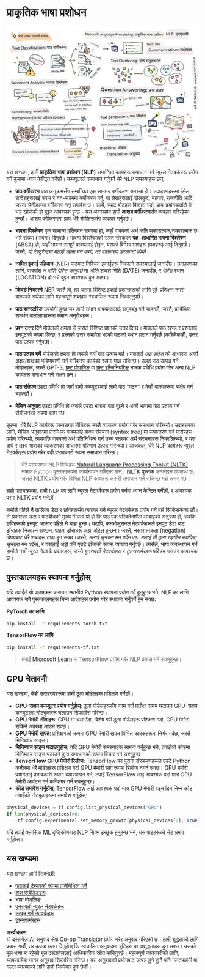 <!--
CO_OP_TRANSLATOR_METADATA:
{
  "original_hash": "8ef02a9318257ea140ed3ed74442096d",
  "translation_date": "2025-08-26T08:05:24+00:00",
  "source_file": "lessons/5-NLP/README.md",
  "language_code": "ne"
}
-->
# प्राकृतिक भाषा प्रशोधन

![NLP कार्यहरूको सारांश](../../../../translated_images/ai-nlp.b22dcb8ca4707ceaee8576db1c5f4089c8cac2f454e9e03ea554f07fda4556b8.ne.png)

यस खण्डमा, हामी **प्राकृतिक भाषा प्रशोधन (NLP)** सम्बन्धित कार्यहरू समाधान गर्न न्युरल नेटवर्कहरू प्रयोग गर्ने कुरामा ध्यान केन्द्रित गर्नेछौं। कम्प्युटरले समाधान गर्नुपर्ने धेरै NLP समस्याहरू छन्:

* **पाठ वर्गीकरण** पाठ अनुक्रमसँग सम्बन्धित एक सामान्य वर्गीकरण समस्या हो। उदाहरणहरूमा ईमेल सन्देशहरूलाई स्पाम र नन-स्पाममा वर्गीकरण गर्नु, वा लेखहरूलाई खेलकुद, व्यापार, राजनीति आदि जस्ता श्रेणीहरूमा वर्गीकरण गर्नु समावेश छ। साथै, च्याट बोटहरू विकास गर्दा, प्रायः प्रयोगकर्ताले के भन्न खोजेको हो बुझ्न आवश्यक हुन्छ - यस अवस्थामा हामी **आशय वर्गीकरण**सँग व्यवहार गरिरहेका हुन्छौं। आशय वर्गीकरणमा प्रायः धेरै श्रेणीहरूसँग व्यवहार गर्नुपर्छ।

* **भावना विश्लेषण** एक सामान्य प्रतिगमन समस्या हो, जहाँ वाक्यको अर्थ कति सकारात्मक/नकारात्मक छ भन्ने संख्या (भावना) दिनुपर्छ। भावना विश्लेषणको उन्नत संस्करण **पक्ष-आधारित भावना विश्लेषण** (ABSA) हो, जहाँ भावना सम्पूर्ण वाक्यलाई होइन, यसको विभिन्न भागहरू (पक्षहरू) लाई दिनुपर्छ। जस्तै, *यो रेस्टुरेन्टमा मलाई खाना मन पर्‍यो, तर वातावरण डरलाग्दो थियो*।

* **नामित इकाई पहिचान** (NER) पाठबाट निश्चित इकाईहरू निकाल्ने समस्यालाई जनाउँछ। उदाहरणका लागि, वाक्यांश *म भोलि पेरिस जानुपर्छ* मा *भोलि* शब्दले मिति (DATE) जनाउँछ, र *पेरिस* स्थान (LOCATION) हो भन्ने बुझ्न आवश्यक हुन सक्छ।  

* **किवर्ड निकाल्ने** NER जस्तै हो, तर यसमा विशिष्ट इकाई प्रकारहरूको लागि पूर्व-प्रशिक्षण नगरी वाक्यको अर्थका लागि महत्त्वपूर्ण शब्दहरू स्वचालित रूपमा निकाल्नुपर्छ।

* **पाठ क्लस्टरिङ** उपयोगी हुन्छ जब हामी समान वाक्यहरूलाई समूहबद्ध गर्न चाहन्छौं, जस्तै, प्राविधिक समर्थन वार्तालापहरूमा समान अनुरोधहरू।

* **प्रश्न उत्तर दिने** मोडेलको क्षमता हो जसले विशिष्ट प्रश्नको उत्तर दिन्छ। मोडेलले पाठ खण्ड र प्रश्नलाई इनपुटको रूपमा लिन्छ, र प्रश्नको उत्तर समावेश भएको पाठको स्थान प्रदान गर्नुपर्छ (कहिलेकाहीँ, उत्तर पाठ उत्पन्न गर्नुपर्छ)।

* **पाठ उत्पन्न गर्ने** मोडेलको क्षमता हो जसले नयाँ पाठ उत्पन्न गर्छ। यसलाई *पाठ संकेत* को आधारमा अर्को अक्षर/शब्दको भविष्यवाणी गर्ने वर्गीकरण कार्यको रूपमा मान्न सकिन्छ। उन्नत पाठ उत्पन्न गर्ने मोडेलहरू, जस्तै GPT-3, [प्रम्ट प्रोग्रामिङ](https://towardsdatascience.com/software-3-0-how-prompting-will-change-the-rules-of-the-game-a982fbfe1e0) वा [प्रम्ट इन्जिनियरिङ](https://medium.com/swlh/openai-gpt-3-and-prompt-engineering-dcdc2c5fcd29) नामक प्रविधि प्रयोग गरेर अन्य NLP कार्यहरू समाधान गर्न सक्षम छन्।

* **पाठ संक्षेपण** एउटा प्रविधि हो जहाँ हामी कम्प्युटरलाई लामो पाठ "पढ्न" र केही वाक्यहरूमा संक्षेप गर्न चाहन्छौं।

* **मेसिन अनुवाद** एउटा प्रविधि हो जसले एउटा भाषामा पाठ बुझ्ने र अर्को भाषामा पाठ उत्पन्न गर्ने संयोजनको रूपमा काम गर्छ।

सुरुमा, धेरै NLP कार्यहरू परम्परागत विधिहरू जस्तै व्याकरण प्रयोग गरेर समाधान गरिन्थ्यो। उदाहरणका लागि, मेसिन अनुवादमा प्रारम्भिक वाक्यलाई वाक्य संरचना (syntax tree) मा रूपान्तरण गर्न पार्सरहरू प्रयोग गरिन्थ्यो, त्यसपछि वाक्यको अर्थ प्रतिनिधित्व गर्न उच्च स्तरका अर्थ संरचनाहरू निकालिन्थ्यो, र यस अर्थ र लक्ष्य भाषाको व्याकरणको आधारमा परिणाम उत्पन्न गरिन्थ्यो। आजकल, धेरै NLP कार्यहरू न्युरल नेटवर्कहरू प्रयोग गरेर बढी प्रभावकारी रूपमा समाधान गरिन्छ।

> धेरै परम्परागत NLP विधिहरू [Natural Language Processing Toolkit (NLTK)](https://www.nltk.org) नामक Python पुस्तकालयमा कार्यान्वयन गरिएका छन्। [NLTK पुस्तक](https://www.nltk.org/book/) अनलाइन उपलब्ध छ, जसले NLTK प्रयोग गरेर विभिन्न NLP कार्यहरू कसरी समाधान गर्न सकिन्छ भन्ने कभर गर्छ।

हाम्रो पाठ्यक्रममा, हामी NLP का लागि न्युरल नेटवर्कहरू प्रयोग गर्नमा ध्यान केन्द्रित गर्नेछौं, र आवश्यक परेमा NLTK प्रयोग गर्नेछौं।

हामीले पहिले नै तालिका डेटा र छविहरूसँग व्यवहार गर्न न्युरल नेटवर्कहरू प्रयोग गर्ने बारे सिकिसकेका छौं। ती प्रकारका डेटा र पाठबीचको मुख्य भिन्नता यो हो कि पाठ एक परिवर्तनशील लम्बाइको अनुक्रम हो, जबकि छविहरूको इनपुट आकार पहिले नै थाहा हुन्छ। यद्यपि, कनभोलुसनल नेटवर्कहरूले इनपुट डेटा बाट ढाँचाहरू निकाल्न सक्छन्, पाठमा ढाँचाहरू अझ जटिल हुन्छन्। जस्तै, नकारात्मकता (negation) विषयबाट धेरै शब्दहरू टाढा हुन सक्छ (जस्तै, *मलाई सुन्तला मन पर्दैन* vs. *मलाई ती ठूला रङ्गीन स्वादिष्ट सुन्तला मन पर्दैन*), र यसलाई अझै पनि एउटै ढाँचाको रूपमा व्याख्या गर्नुपर्छ। त्यसैले, भाषा व्यवस्थापन गर्न हामीले नयाँ न्युरल नेटवर्क प्रकारहरू, जस्तै *पुनरावर्ती नेटवर्कहरू* र *ट्रान्सफर्मरहरू* परिचय गराउन आवश्यक छ।

## पुस्तकालयहरू स्थापना गर्नुहोस्

यदि तपाईंले यो पाठ्यक्रम चलाउन स्थानीय Python स्थापना प्रयोग गर्दै हुनुहुन्छ भने, NLP का लागि आवश्यक सबै पुस्तकालयहरू निम्न आदेशहरू प्रयोग गरेर स्थापना गर्नुपर्ने हुन सक्छ:

**PyTorch का लागि**
```bash
pip install -r requirements-torch.txt
```
**TensorFlow का लागि**
```bash
pip install -r requirements-tf.txt
```

> तपाईं [Microsoft Learn](https://docs.microsoft.com/learn/modules/intro-natural-language-processing-tensorflow/?WT.mc_id=academic-77998-cacaste) मा TensorFlow प्रयोग गरेर NLP प्रयास गर्न सक्नुहुन्छ।

## GPU चेतावनी

यस खण्डमा, केही उदाहरणहरूमा हामी ठूला मोडेलहरू प्रशिक्षण गर्नेछौं।
* **GPU-सक्षम कम्प्युटर प्रयोग गर्नुहोस्**: ठूला मोडेलहरूसँग काम गर्दा प्रतीक्षा समय घटाउन GPU-सक्षम कम्प्युटरमा नोटबुकहरू चलाउन सिफारिस गरिन्छ।
* **GPU मेमोरी सीमाहरू**: GPU मा चलाउँदा, विशेष गरी ठूला मोडेलहरू प्रशिक्षण गर्दा, GPU मेमोरी सकिने अवस्था आउन सक्छ।
* **GPU मेमोरी खपत**: प्रशिक्षणको क्रममा GPU मेमोरी खपत विभिन्न कारकहरूमा निर्भर गर्दछ, जस्तै मिनिब्याच साइज।
* **मिनिब्याच साइज घटाउनुहोस्**: यदि GPU मेमोरी समस्याहरू सामना गर्नुहुन्छ भने, तपाईंको कोडमा मिनिब्याच साइज घटाउने कुरा समाधानको रूपमा विचार गर्न सक्नुहुन्छ।
* **TensorFlow GPU मेमोरी रिलीज**: TensorFlow का पुराना संस्करणहरूले एउटै Python कर्नेलमा धेरै मोडेलहरू प्रशिक्षण गर्दा GPU मेमोरी सही रूपमा रिलीज नगर्न सक्छ। GPU मेमोरी प्रयोगलाई प्रभावकारी रूपमा व्यवस्थापन गर्न, तपाईं TensorFlow लाई आवश्यक पर्दा मात्र GPU मेमोरी आवंटन गर्न कन्फिगर गर्न सक्नुहुन्छ।
* **कोड समावेश गर्नुहोस्**: TensorFlow लाई आवश्यक पर्दा मात्र GPU मेमोरी बढ्न दिन निम्न कोड तपाईंको नोटबुकहरूमा समावेश गर्नुहोस्:

```python
physical_devices = tf.config.list_physical_devices('GPU') 
if len(physical_devices)>0:
    tf.config.experimental.set_memory_growth(physical_devices[0], True) 
```

यदि तपाईं क्लासिक ML दृष्टिकोणबाट NLP सिक्न इच्छुक हुनुहुन्छ भने, [यस पाठहरूको सेट](https://github.com/microsoft/ML-For-Beginners/tree/main/6-NLP) भ्रमण गर्नुहोस्।

## यस खण्डमा
यस खण्डमा हामी सिक्नेछौं:

* [पाठलाई टेन्सरको रूपमा प्रतिनिधित्व गर्ने](13-TextRep/README.md)
* [शब्द एम्बेडिङहरू](14-Emdeddings/README.md)
* [भाषा मोडलिङ](15-LanguageModeling/README.md)
* [पुनरावर्ती न्युरल नेटवर्कहरू](16-RNN/README.md)
* [उत्पन्न गर्ने नेटवर्कहरू](17-GenerativeNetworks/README.md)
* [ट्रान्सफर्मरहरू](18-Transformers/README.md)

**अस्वीकरण**:  
यो दस्तावेज़ AI अनुवाद सेवा [Co-op Translator](https://github.com/Azure/co-op-translator) प्रयोग गरेर अनुवाद गरिएको छ। हामी शुद्धताको लागि प्रयास गर्छौं, तर कृपया ध्यान दिनुहोस् कि स्वचालित अनुवादमा त्रुटिहरू वा अशुद्धताहरू हुन सक्छ। यसको मूल भाषा मा रहेको मूल दस्तावेज़लाई आधिकारिक स्रोत मानिनुपर्छ। महत्वपूर्ण जानकारीको लागि, व्यावसायिक मानव अनुवाद सिफारिस गरिन्छ। यस अनुवादको प्रयोगबाट उत्पन्न हुने कुनै पनि गलतफहमी वा गलत व्याख्याको लागि हामी जिम्मेवार हुने छैनौं।